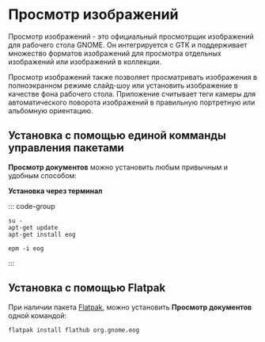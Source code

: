 # Просмотр изображений

Просмотр изображений - это официальный просмотрщик изображений для рабочего стола GNOME. Он интегрируется с GTK и поддерживает множество форматов изображений для просмотра отдельных изображений или изображений в коллекции.

Просмотр изображений также позволяет просматривать изображения в полноэкранном режиме слайд-шоу или установить изображение в качестве фона рабочего стола. Приложение считывает теги камеры для автоматического поворота изображений в правильную портретную или альбомную ориентацию.

## Установка c помощью единой комманды управления пакетами 

**Просмотр документов** можно установить любым привычным и удобным способом:

**Установка через терминал**

::: code-group

```bash[apt-get]
su -
apt-get update
apt-get install eog
```
```bash[epm]
epm -i eog
```
:::

## Установка c помощью Flatpak<Badge type="info" text="flatpak" />

При наличии пакета [Flatpak](/flatpak), можно установить **Просмотр документов** одной командой:

```bash
flatpak install flathub org.gnome.eog
```